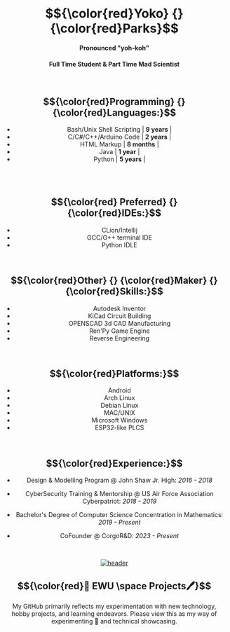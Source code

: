 <div align="center">

# $${\color{red}Yoko} {} {\color{red}Parks}$$

<b> Pronounced "yoh-koh" </b>

#### Full Time Student & Part Time Mad Scientist

<br>

<div align="center">
  
## $${\color{red}Programming} {} {\color{red}Languages:}$$

- Bash/Unix Shell Scripting  | **9 years** |
- C/C#/C++/Arduino Code  | **2 years** |
- HTML Markup  | **8 months** |
- Java  | **1 year** |
- Python  | **5 years** |

</div>


<br>


<br>

<div align="center">

## $${\color{red} Preferred} {} {\color{red}IDEs:}$$
- CLion/Intellij
- GCC/G++ terminal IDE
- Python IDLE

</div>

<br>

<div align="center">
  
## $${\color{red}Other} {} {\color{red}Maker} {} {\color{red}Skills:}$$

- Autodesk Inventor
- KiCad Circuit Building
- OPENSCAD 3d CAD Manufacturing 
- Ren'Py Game Engine
- Reverse Engineering 

</div>

<br>

<div align="center">

## $${\color{red}Platforms:}$$

- Android
- Arch Linux
- Debian Linux
- MAC/UNIX
- Microsoft Windows
- ESP32-like PLCS

</div>

<br>

<div align="center">

## $${\color{red}Experience:}$$
- Design & Modelling Program @ John Shaw Jr. High: _2016 - 2018_
  
- CyberSecurity Training & Mentorship @ US Air Force Association Cyberpatriot: _2018 - 2019_

- Bachelor's Degree of Computer Science Concentration in Mathematics: _2019 - Present_

- CoFounder @ CorgoR&D: _2023 - Present_

</div>



<br>

[![header](https://assets-sports-gcp.thescore.com/basketball/team/1564/small_logo.png)](https://inside.ewu.edu/)

## $${\color{red}📖 EWU \space Projects🖊}$$ 

<p> My GitHub primarily reflects my experimentation with new technology, hobby projects, and learning endeavors. Please view this as my way of experimenting 🧪 and technical showcasing.</p>

</div>


</div>

